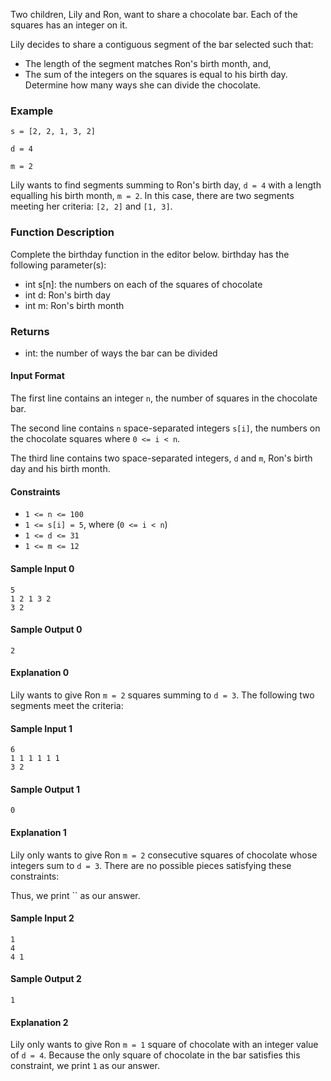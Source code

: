 Two children, Lily and Ron, want to share a chocolate bar. Each of the squares has an integer on it.

Lily decides to share a contiguous segment of the bar selected such that: 
- The length of the segment matches Ron's birth month, and,
- The sum of the integers on the squares is equal to his birth day.
Determine how many ways she can divide the chocolate.

### Example
`s = [2, 2, 1, 3, 2]` 

`d = 4` 

`m = 2`

Lily wants to find segments summing to Ron's birth day, `d = 4` with a length equalling his birth month, `m = 2`. In this case, there are two segments meeting her criteria: `[2, 2]` and `[1, 3]`.

### Function Description
Complete the birthday function in the editor below. 
birthday has the following parameter(s): 
- int s[n]: the numbers on each of the squares of chocolate 
- int d: Ron's birth day 
- int m: Ron's birth month

### Returns 
- int: the number of ways the bar can be divided

#### Input Format
The first line contains an integer `n`, the number of squares in the chocolate bar. 

The second line contains `n` space-separated integers `s[i]`, the numbers on the chocolate squares where `0 <= i < n`. 

The third line contains two space-separated integers, `d` and `m`, Ron's birth day and his birth month.

#### Constraints
- `1 <= n <= 100` 
- `1 <= s[i] = 5`, where (`0 <= i < n`) 
- `1 <= d <= 31` 
- `1 <= m <= 12`

#### Sample Input 0
```
5
1 2 1 3 2
3 2
```

#### Sample Output 0
```
2
```

#### Explanation 0
Lily wants to give Ron `m = 2` squares summing to `d = 3`. The following two segments meet the criteria:

#### Sample Input 1
```
6
1 1 1 1 1 1
3 2
```

#### Sample Output 1
```
0
```

#### Explanation 1
Lily only wants to give Ron `m = 2` consecutive squares of chocolate whose integers sum to `d = 3`. There are no possible pieces satisfying these constraints:

Thus, we print `` as our answer.

#### Sample Input 2
```
1
4
4 1
```

#### Sample Output 2
```
1
```

#### Explanation 2
Lily only wants to give Ron `m = 1` square of chocolate with an integer value of `d = 4`. Because the only square of chocolate in the bar satisfies this constraint, we print `1` as our answer.

